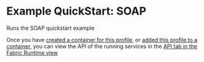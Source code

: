 # Example QuickStart: SOAP

Runs the SOAP quickstart example

Once you have <a href="#/fabric/containers/createContainer?profileIds={{profileId}}">created a container for this profile</a>, or <a href="#/fabric/assignProfile?vid={{versionId}}&amp;pid={{profileId}}">added this profile to a container</a>, you can view the API of the running services in the <a href="#/fabric/api">API tab in the Fabric Runtime view</a>
